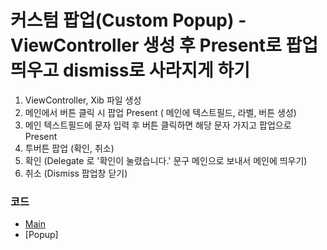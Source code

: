 # 커스텀 팝업(Custom Popup) - ViewController 생성 후 Present로 팝업 띄우고 dismiss로 사라지게 하기

1. ViewController, Xib 파일 생성
2. 메인에서 버튼 클릭 시 팝업 Present ( 메인에 텍스트필드, 라벨, 버튼 생성)
3. 메인 텍스트필드에 문자 입력 후 버튼 클릭하면 해당 문자 가지고 팝업으로 Present
4. 투버튼 팝업 (확인, 취소)
5. 확인 (Delegate 로 '확인이 눌렸습니다.' 문구 메인으로 보내서 메인에 띄우기)
6. 취소 (Dismiss 팝업창 닫기)

### 코드
* [Main](omPopup/blob/main/CustomPopup/ViewController.swift)
* [Popup] 
